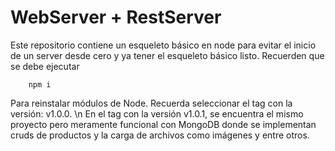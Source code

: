 

#  WebServer + RestServer
Este repositorio contiene un esqueleto básico en node para evitar el inicio de un server desde cero y ya tener el esqueleto básico listo.
Recuerden que se debe ejecutar

```
    npm i
```
Para reinstalar módulos de Node. 
Recuerda seleccionar el tag con la versión: v1.0.0. \n
En el tag con la versión v1.0.1, se encuentra el mismo proyecto pero meramente funcional con MongoDB donde se implementan cruds de productos y la carga de archivos como imágenes y entre otros.
